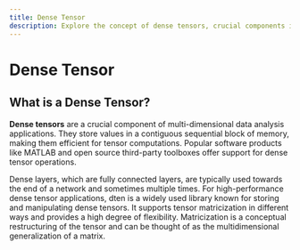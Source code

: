 ```yaml
---
title: Dense Tensor
description: Explore the concept of dense tensors, crucial components in multi-dimensional data analysis applications. Learn how dense tensors store values efficiently in a contiguous sequential block of memory, making them suitable for tensor computations. Discover their use in dense layers, fully connected layers often employed towards the end of a network. Explore the dten library, a popular tool for high-performance dense tensor applications, known for its flexibility and support for tensor matricization.
---
```


# Dense Tensor

## What is a Dense Tensor?

**Dense tensors** are a crucial component of multi-dimensional data analysis applications. They store values in a contiguous sequential block of memory, making them efficient for tensor computations. Popular software products like MATLAB and open source third-party toolboxes offer support for dense tensor operations.

Dense layers, which are fully connected layers, are typically used towards the end of a network and sometimes multiple times. For high-performance dense tensor applications, dten is a widely used library known for storing and manipulating dense tensors. It supports tensor matricization in different ways and provides a high degree of flexibility. Matricization is a conceptual restructuring of the tensor and can be thought of as the multidimensional generalization of a matrix.
